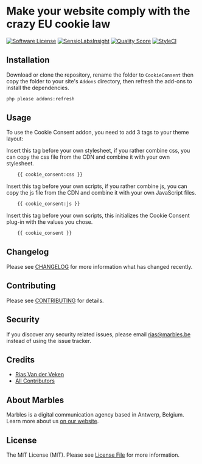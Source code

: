 # Make your website comply with the crazy EU cookie law

[![Software License](https://img.shields.io/badge/license-MIT-brightgreen.svg?style=flat-square)](LICENSE.md)
[![SensioLabsInsight](https://img.shields.io/sensiolabs/i/8597a693-6ee5-4db7-93af-fee15e325709.svg?style=flat-square)](https://insight.sensiolabs.com/projects/8597a693-6ee5-4db7-93af-fee15e325709)
[![Quality Score](https://img.shields.io/scrutinizer/g/marbles/statamic-cookie-consent.svg?style=flat-square)](https://scrutinizer-ci.com/g/marbles/statamic-cookie-consent)
[![StyleCI](https://styleci.io/repos/76270843/shield?branch=master)](https://styleci.io/repos/76270843)

## Installation

Download or clone the repository, rename the folder to `CookieConsent` then copy the folder to your site's `Addons` directory, then refresh the add-ons to install the dependencies.

``` bash
php please addons:refresh
```

## Usage

To use the Cookie Consent addon, you need to add 3 tags to your theme layout:  

Insert this tag before your own stylesheet, if you rather combine css, you can copy the css file from the CDN and combine it with your own stylesheet.
```html
    {{ cookie_consent:css }}
```

Insert this tag before your own scripts, if you rather combine js, you can copy the js file from the CDN and combine it with your own JavaScript files.
```html
    {{ cookie_consent:js }}
```

Insert this tag before your own scripts, this initializes the Cookie Consent plug-in with the values you chose.
```html
    {{ cookie_consent }}
```

## Changelog

Please see [CHANGELOG](CHANGELOG.md) for more information what has changed recently.

## Contributing

Please see [CONTRIBUTING](CONTRIBUTING.md) for details.

## Security

If you discover any security related issues, please email rias@marbles.be instead of using the issue tracker.

## Credits

- [Rias Van der Veken](https://github.com/rias500)
- [All Contributors](../../contributors)

## About Marbles
Marbles is a digital communication agency based in Antwerp, Belgium. Learn more about us [on our website](https://www.marbles.be).

## License

The MIT License (MIT). Please see [License File](LICENSE.md) for more information.
